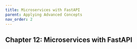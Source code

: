 ```yaml
---
title: Microservices with FastAPI
parent: Applying Advanced Concepts 
nav_order: 2
---
```


## Chapter 12: Microservices with FastAPI
